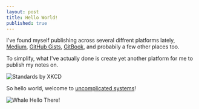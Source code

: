 ```yaml
---
layout: post
title: Hello World!
published: true
---
```


I've found myself publishing across several diffrent platforms lately, [Medium](https://medium.com/@samparkinson_), [GitHub Gists](https://gist.github.com/sjparkinson), [GitBook](https://bhx8e2n0dha1.gitbook.io/docker-101/), and probabily a few other places too.

To simplify, what I've actually done is create yet another platform for me to publish my notes on.

![Standards by XKCD](https://imgs.xkcd.com/comics/standards.png)

So hello world, welcome to [uncomplicated systems](https://uncomplicated.systems)!

![Whale Hello There!](https://media.giphy.com/media/yoJC2A59OCZHs1LXvW/giphy.gif)
